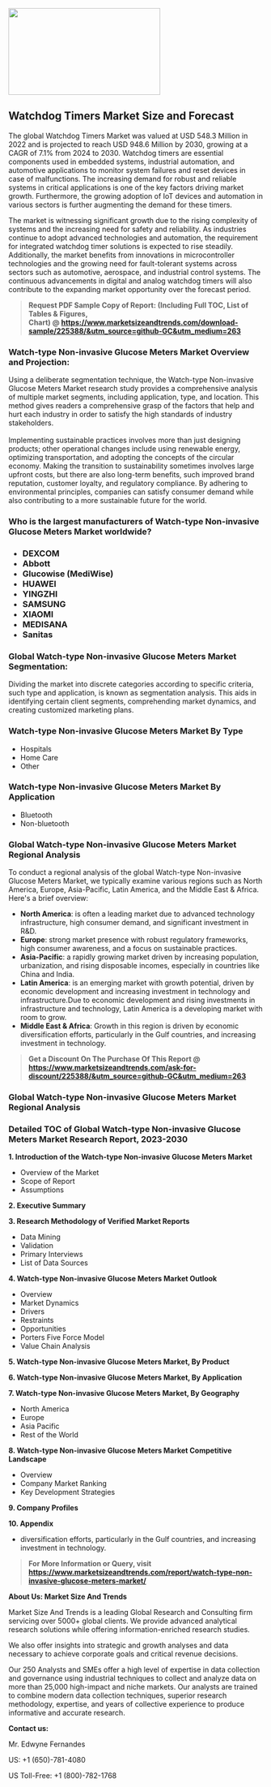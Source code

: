 <p><img class="alignnone size-medium wp-image-20088" src="https://ffe5etoiles.com/wp-content/uploads/2024/12/MST1-300x171.png" alt="" width="300" height="171" /></p><h2>Watchdog Timers Market Size and Forecast</h2><p>The global Watchdog Timers Market was valued at USD 548.3 Million in 2022 and is projected to reach USD 948.6 Million by 2030, growing at a CAGR of 7.1% from 2024 to 2030. Watchdog timers are essential components used in embedded systems, industrial automation, and automotive applications to monitor system failures and reset devices in case of malfunctions. The increasing demand for robust and reliable systems in critical applications is one of the key factors driving market growth. Furthermore, the growing adoption of IoT devices and automation in various sectors is further augmenting the demand for these timers.</p><p>The market is witnessing significant growth due to the rising complexity of systems and the increasing need for safety and reliability. As industries continue to adopt advanced technologies and automation, the requirement for integrated watchdog timer solutions is expected to rise steadily. Additionally, the market benefits from innovations in microcontroller technologies and the growing need for fault-tolerant systems across sectors such as automotive, aerospace, and industrial control systems. The continuous advancements in digital and analog watchdog timers will also contribute to the expanding market opportunity over the forecast period.</p></p><blockquote id="" class=""><strong>Request PDF Sample Copy of Report: (Including Full TOC, List of Tables &amp; Figures, Chart)&nbsp;@&nbsp;<strong><a href="https://www.marketsizeandtrends.com/download-sample/225388/&utm_source=github-GC&utm_medium=263" target="_blank">https://www.marketsizeandtrends.com/download-sample/225388/&utm_source=github-GC&utm_medium=263</a></strong></strong></blockquote><h3 id="" class="">Watch-type Non-invasive Glucose Meters Market&nbsp;Overview and Projection:</h3><p id="" class="">Using a deliberate segmentation technique, the Watch-type Non-invasive Glucose Meters Market research study provides a comprehensive analysis of multiple market segments, including application, type, and location. This method gives readers a comprehensive grasp of the factors that help and hurt each industry in order to satisfy the high standards of industry stakeholders. <br /> <br />Implementing sustainable practices involves more than just designing products; other operational changes include using renewable energy, optimizing transportation, and adopting the concepts of the circular economy. Making the transition to sustainability sometimes involves large upfront costs, but there are also long-term benefits, such improved brand reputation, customer loyalty, and regulatory compliance. By adhering to environmental principles, companies can satisfy consumer demand while also contributing to a more sustainable future for the world.</p><h3 id="" class="">Who is the largest manufacturers of&nbsp;Watch-type Non-invasive Glucose Meters Market worldwide?</h3><h3 class=""><p><ul><li>DEXCOM </li><li> Abbott </li><li> Glucowise (MediWise) </li><li> HUAWEI </li><li> YINGZHI </li><li> SAMSUNG </li><li> XIAOMI </li><li> MEDISANA </li><li> Sanitas</li></ul></p></h3><h3 id="" class="">Global&nbsp;Watch-type Non-invasive Glucose Meters Market Segmentation:</h3><p id="" class="">Dividing the market into discrete categories according to specific criteria, such type and application, is known as segmentation analysis. This aids in identifying certain client segments, comprehending market dynamics, and creating customized marketing plans.</p><h3 id="" class="">Watch-type Non-invasive Glucose Meters Market&nbsp;By Type</h3><p><p><ul><li>Hospitals</li><li> Home Care</li><li> Other</p></li></ul></p></p><h3 id="" class="">Watch-type Non-invasive Glucose Meters Market&nbsp;By Application</h3><p class=""><p><ul><li>Bluetooth</li><li> Non-bluetooth</li></ul></p></p><h3 id="" class="">Global Watch-type Non-invasive Glucose Meters Market Regional Analysis</h3><p id="" class="">To conduct a regional analysis of the global Watch-type Non-invasive Glucose Meters Market, we typically examine various regions such as North America, Europe, Asia-Pacific, Latin America, and the Middle East &amp; Africa. Here's a brief overview:</p><ul><li><strong>North America</strong>: is often a leading market due to advanced technology infrastructure, high consumer demand, and significant investment in R&amp;D.</li><li><strong>Europe</strong>: strong market presence with robust regulatory frameworks, high consumer awareness, and a focus on sustainable practices.</li><li><strong>Asia-Pacific</strong>: a rapidly growing market driven by increasing population, urbanization, and rising disposable incomes, especially in countries like China and India.</li><li><strong>Latin America</strong>: is an emerging market with growth potential, driven by economic development and increasing investment in technology and infrastructure.Due to economic development and rising investments in infrastructure and technology, Latin America is a developing market with room to grow.</li><li><strong>Middle East &amp; Africa</strong>: Growth in this region is driven by economic diversification efforts, particularly in the Gulf countries, and increasing investment in technology.</li></ul><blockquote id="" class=""><strong>Get a Discount On The Purchase Of This Report @ <strong><a href="https://www.marketsizeandtrends.com/ask-for-discount/225388/&utm_source=github-GC&utm_medium=263" target="_blank">https://www.marketsizeandtrends.com/ask-for-discount/225388/&utm_source=github-GC&utm_medium=263</a></strong></strong></blockquote><h3 id="" class="">Global Watch-type Non-invasive Glucose Meters Market Regional Analysis</h3><h3 id="" class="">Detailed TOC of Global Watch-type Non-invasive Glucose Meters Market Research Report, 2023-2030</h3><p id="" class=""><strong>1. Introduction of the Watch-type Non-invasive Glucose Meters Market</strong></p><ul><li>Overview of the Market</li><li>Scope of Report</li><li>Assumptions</li></ul><p id="" class=""><strong>2. Executive Summary</strong></p><p id="" class=""><strong>3. Research Methodology of Verified Market Reports</strong></p><ul><li>Data Mining</li><li>Validation</li><li>Primary Interviews</li><li>List of Data Sources</li></ul><p id="" class=""><strong>4. Watch-type Non-invasive Glucose Meters Market Outlook</strong></p><ul><li>Overview</li><li>Market Dynamics</li><li>Drivers</li><li>Restraints</li><li>Opportunities</li><li>Porters Five Force Model</li><li>Value Chain Analysis</li></ul><p id="" class=""><strong>5. Watch-type Non-invasive Glucose Meters Market, By Product</strong></p><p id="" class=""><strong>6. Watch-type Non-invasive Glucose Meters Market, By Application</strong></p><p id="" class=""><strong>7. Watch-type Non-invasive Glucose Meters Market, By Geography</strong></p><ul><li>North America</li><li>Europe</li><li>Asia Pacific</li><li>Rest of the World</li></ul><p id="" class=""><strong>8. Watch-type Non-invasive Glucose Meters Market Competitive Landscape</strong></p><ul><li>Overview</li><li>Company Market Ranking</li><li>Key Development Strategies</li></ul><p id="" class=""><strong>9. Company Profiles</strong></p><p id="" class=""><strong>10. Appendix</strong></p><ul><li>diversification efforts, particularly in the Gulf countries, and increasing investment in technology.</li></ul><blockquote id="" class=""><strong>For More Information or Query, visit <strong><strong><a href="https://www.marketsizeandtrends.com/report/watch-type-non-invasive-glucose-meters-market/" target="_blank">https://www.marketsizeandtrends.com/report/watch-type-non-invasive-glucose-meters-market/</a></strong></strong></strong></blockquote><p id="" class=""><strong>About Us: Market Size And Trends</strong></p><p id="" class="">Market Size And Trends is a leading Global Research and Consulting firm servicing over 5000+ global clients. We provide advanced analytical research solutions while offering information-enriched research studies.</p><p id="" class="">We also offer insights into strategic and growth analyses and data necessary to achieve corporate goals and critical revenue decisions.</p><p id="" class="">Our 250 Analysts and SMEs offer a high level of expertise in data collection and governance using industrial techniques to collect and analyze data on more than 25,000 high-impact and niche markets. Our analysts are trained to combine modern data collection techniques, superior research methodology, expertise, and years of collective experience to produce informative and accurate research.</p><p id="" class=""><strong>Contact us:</strong></p><p id="" class="">Mr. Edwyne Fernandes</p><p id="" class="">US: +1 (650)-781-4080</p><p id="" class="">US Toll-Free: +1 (800)-782-1768</p>
